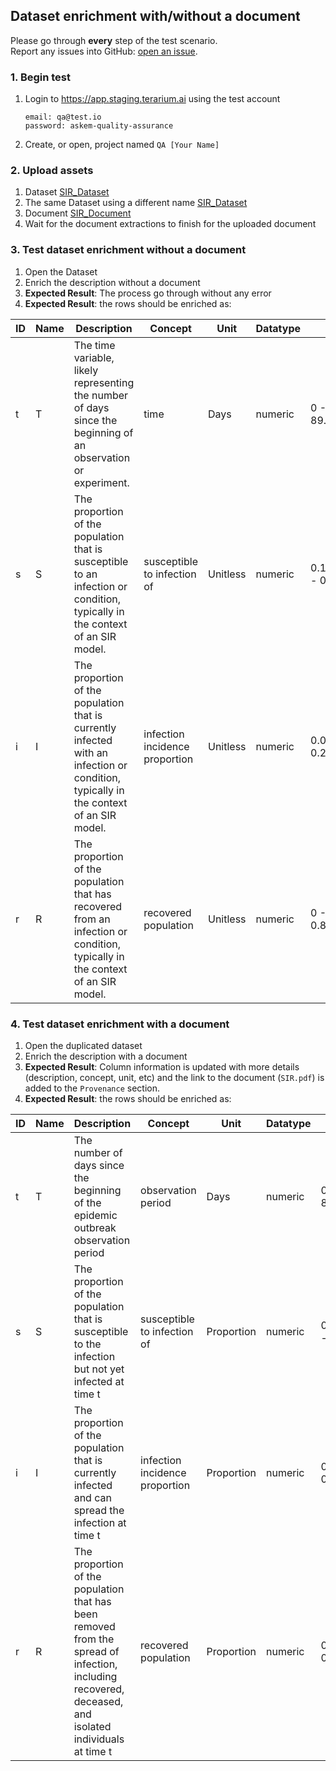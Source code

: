 ## Dataset enrichment with/without a document
Please go through __every__ step of the test scenario.\
Report any issues into GitHub: [open an issue](https://github.com/DARPA-ASKEM/terarium/issues/new?assignees=&labels=bug%2C+Q%26A&template=qa-issue.md&title=%5BBUG%5D%3A+).

### 1. Begin test
1. Login to https://app.staging.terarium.ai using the test account
    ```
    email: qa@test.io
    password: askem-quality-assurance
    ```
2. Create, or open, project named `QA [Your Name]`

### 2. Upload assets
1. Dataset [SIR_Dataset](https://drive.google.com/file/d/1wdCLKKznHaoCg1gWI7q7OO8W4F7zOjpc/view?usp=drive_link)
2. The same Dataset using a different name [SIR_Dataset](https://drive.google.com/file/d/1wdCLKKznHaoCg1gWI7q7OO8W4F7zOjpc/view?usp=drive_link)
3. Document [SIR_Document](https://drive.google.com/file/d/1GYyRrxs2Nd8BsU0fGzYW8hJ8CulK5AIY/view?usp=drive_link)
4. Wait for the document extractions to finish for the uploaded document

### 3. Test dataset enrichment without a document
1. Open the Dataset
2. Enrich the description without a document
3. __Expected Result__: The process go through without any error
4. __Expected Result__: the rows should be enriched as:

| ID | Name | Description                                                                                                                           | Concept                        | Unit     | Datatype | Stats                              |
|----|------|---------------------------------------------------------------------------------------------------------------------------------------|--------------------------------|----------|----------|------------------------------------|
| t  | T    | The time variable, likely representing the number of days since the beginning of an observation or experiment.                        | time                           | Days     | numeric  | 0 - 44.77 - 89.5477386934673       |
| s  | S    | The proportion of the population that is susceptible to an infection or condition, typically in the context of an SIR model.          | susceptible to infection of    | Unitless | numeric  | 0.143079518218444 - 0.68 - 0.99995 |
| i  | I    | The proportion of the population that is currently infected with an infection or condition, typically in the context of an SIR model. | infection incidence proportion | Unitless | numeric  | 0.00005 - 0.08 - 0.218551123932438 |
| r  | R    | The proportion of the population that has recovered from an infection or condition, typically in the context of an SIR model.         | recovered population           | Unitless | numeric  | 0 - 0.24 - 0.810127005400101       |


### 4. Test dataset enrichment with a document
1. Open the duplicated dataset
2. Enrich the description with a document
3. __Expected Result__: Column information is updated with more details (description, concept, unit, etc) and the link to the document (`SIR.pdf`) is added to the `Provenance` section.
4. __Expected Result__: the rows should be enriched as:

| ID | Name | Description                                                                                                                                            | Concept                        | Unit       | Datatype | Stats                              |
|----|------|--------------------------------------------------------------------------------------------------------------------------------------------------------|--------------------------------|------------|----------|------------------------------------|
| t  | T    | The number of days since the beginning of the epidemic outbreak observation period                                                                     | observation period             | Days       | numeric  | 0 - 44.77 - 89.5477386934673       |
| s  | S    | The proportion of the population that is susceptible to the infection but not yet infected at time t                                                   | susceptible to infection of    | Proportion | numeric  | 0.143079518218444 - 0.68 - 0.99995 |
| i  | I    | The proportion of the population that is currently infected and can spread the infection at time t                                                     | infection incidence proportion | Proportion | numeric  | 0.00005 - 0.08 - 0.218551123932438 |
| r  | R    | The proportion of the population that has been removed from the spread of infection, including recovered, deceased, and isolated individuals at time t | recovered population           | Proportion | numeric  | 0 - 0.24 - 0.810127005400101       |
